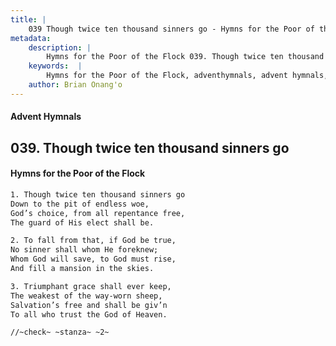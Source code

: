 ```yaml
---
title: |
    039 Though twice ten thousand sinners go - Hymns for the Poor of the Flock
metadata:
    description: |
        Hymns for the Poor of the Flock 039. Though twice ten thousand sinners go. Though twice ten thousand sinners go Down to the pit of endless woe,  God’s choice, from all repentance free,  The guard of His elect shall be. 
    keywords:  |
        Hymns for the Poor of the Flock, adventhymnals, advent hymnals, Though twice ten thousand sinners go, Though twice ten thousand sinners go, 
    author: Brian Onang'o
---
```


#### Advent Hymnals
## 039. Though twice ten thousand sinners go
####  Hymns for the Poor of the Flock

```txt
1. Though twice ten thousand sinners go
Down to the pit of endless woe, 
God’s choice, from all repentance free, 
The guard of His elect shall be.

2. To fall from that, if God be true,
No sinner shall whom He foreknew; 
Whom God will save, to God must rise, 
And fill a mansion in the skies.

3. Triumphant grace shall ever keep,
The weakest of the way-worn sheep, 
Salvation’s free and shall be giv’n 
To all who trust the God of Heaven.

//~check~ ~stanza~ ~2~
```